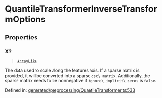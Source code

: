 # QuantileTransformerInverseTransformOptions

## Properties

### X?

> [`ArrayLike`](../types/ArrayLike.md)

The data used to scale along the features axis. If a sparse matrix is provided, it will be converted into a sparse `csc\_matrix`. Additionally, the sparse matrix needs to be nonnegative if `ignore\_implicit\_zeros` is `false`.

Defined in:  [generated/preprocessing/QuantileTransformer.ts:533](https://github.com/transitive-bullshit/scikit-learn-ts/blob/92ab806/packages/sklearn/src/generated/preprocessing/QuantileTransformer.ts#L533)
